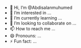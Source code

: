 - 👋 Hi, I’m @Abdisalanmuhumed
- 👀 I’m interested in ...
- 🌱 I’m currently learning ...
- 💞️ I’m looking to collaborate on ...
- 📫 How to reach me ...
- 😄 Pronouns: ...
- ⚡ Fun fact: ...

<!---
Abdisalanmuhumed/Abdisalanmuhumed is a ✨ special ✨ repository because its `README.md` (this file) appears on your GitHub profile.
You can click the Preview link to take a look at your changes.
--->
